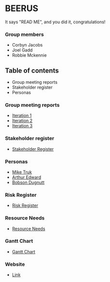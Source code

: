 # BEERUS

It says "READ ME", and you did it, congratulations!

### Group members

 - Corbyn Jacobs
 - Joel Gadd
 - Robbie Mckennie

## Table of contents

 - Group meeting reports
 - Stakeholder register
 - Personas


### Group meeting reports

 - [Iteration 1](Iteration%201/Meeting%20Report%20IT1.md)
 - [Iteration 2](Iteration%202/Meeting%20Report%20IT2.md)
 - [Iteration 3](Iteration%203/Meeting%20Report%20IT3.md)

### Stakeholder register

 - [Stakeholder Register](Iteration%201/Stakeholders%20Registry.md)

### Personas

 - [Mike Truk](Iteration%201/Persona-Mike-Truk.pdf)
 - [Arthur Edward](Iteration%201/Persona-Arthur-Edward.pdf)
 - [Bobson Dugnutt](Iteration%201/Persona-Bobson-Dugnutt.pdf)

### Risk Register

 - [Risk Register](Iteration%203/Risk%20Register.md)

### Resource Needs
 - [Resource Needs](Iteration%202/Resource%20Needs.md)

### Gantt Chart
 - [Gantt Chart](Iteration%202/Agile%20Gantt%20chart-BeerusGroup.xlsl)

### Website
 - [Link](https://h0dgep0dge.github.io/BeerusAgile/) 
